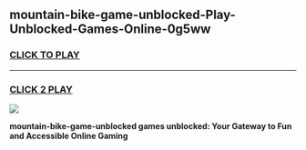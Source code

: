 
## mountain-bike-game-unblocked-Play-Unblocked-Games-Online-0g5ww
<h3>
<a href="https://premium76.site?title=mountain-bike-game-unblocked&ref=25A">CLICK TO PLAY</a></h3>
<hr>

<h3>
<a href="https://premium76.site?title=mountain-bike-game-unblocked&ref=25A">CLICK 2 PLAY</a>
  
</h3>

<a href="https://premium76.site?title=mountain-bike-game-unblocked&ref=25A"><img src="https://clearcache.store/games.png"></a>


**mountain-bike-game-unblocked games unblocked: Your Gateway to Fun and Accessible Online Gaming**
